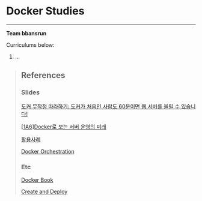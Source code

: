 # Docker Studies
---
**Team bbansrun**

Curriculums below:
1. ...

> ## References
> ### Slides
>
> [도커 무작정 따라하기: 도커가 처음인 사람도 60분이면 웹 서버를 올릴 수 있습니다!](https://www.slideshare.net/pyrasis/docker-fordummies-44424016)
>
> [[1A6]Docker로 보는 서버 운영의 미래](https://www.slideshare.net/deview/1a6docker)
>
> [활용사례](https://www.slideshare.net/awskorea/codigm-aws-container-day)
>
> [Docker Orchestration](https://tech.osci.kr/2019/02/13/59736201/)
>
> ### Etc
>
> [Docker Book](http://pyrasis.com/private/2014/11/30/publish-docker-for-the-really-impatient-book)
>
> [Create and Deploy](https://subicura.com/2017/02/10/docker-guide-for-beginners-create-image-and-deploy.html)
